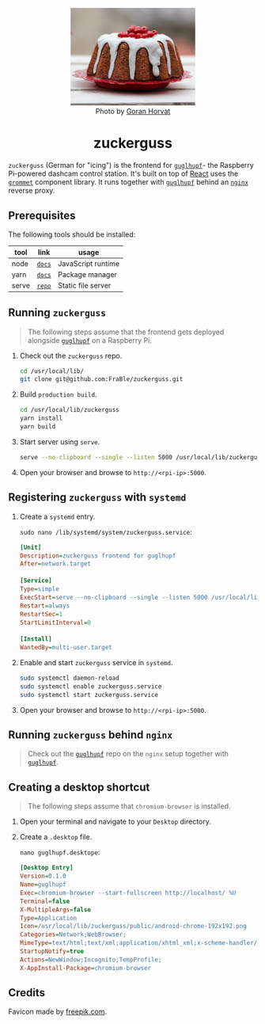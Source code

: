 <p align="center">
  <img src="docs/zuckerguss.jpg" alt="zuckerguss" width="50%"/></br>
  Photo by <a href="https://pixabay.com/photos/cake-desert-colorful-cupcake-3860391/" target="_blank">Goran Horvat</a>
</p>

<h1 align="center">zuckerguss</h1>

<div align="center">

<!-- [![Travis CI][travis-badge]][travis-url]
[![Codacy][codacy-badge]][codacy-url]
[![Code Climate][code-climate-badge]][code-climate-url]
[![CodeFactor][codefactor-badge]][codefactor-url]
[![lgtm][lgtm-badge]][lgtm-url]
[![SonarQube][sonarqube-badge]][sonarqube-url] -->

</div>

`zuckerguss` (German for "icing") is the frontend for [`guglhupf`](https://github.com/FraBle/guglhupf)- the Raspberry Pi-powered dashcam control station.
It's built on top of [React](https://reactjs.org/) uses the [`grommet`](https://v2.grommet.io/) component library.
It runs together with [`guglhupf`](https://github.com/FraBle/guglhupf) behind an [`nginx`](https://nginx.org/) reverse proxy.

## Prerequisites

The following tools should be installed:

| tool  | link                                                  | usage              |
|-------|-------------------------------------------------------|--------------------|
| node  | [`docs`](https://nodejs.org/en/download/)             | JavaScript runtime |
| yarn  | [`docs`](https://yarnpkg.com/getting-started/install) | Package manager    |
| serve | [`repo`](https://github.com/vercel/serve)             | Static file server |

## Running `zuckerguss`

> The following steps assume that the frontend gets deployed alongside [`guglhupf`](https://github.com/FraBle/guglhupf) on a Raspberry Pi.

1. Check out the `zuckerguss` repo.

    ```bash
    cd /usr/local/lib/
    git clone git@github.com:FraBle/zuckerguss.git
    ```

2. Build `production build`.

    ```bash
    cd /usr/local/lib/zuckerguss
    yarn install
    yarn build
    ```

3. Start server using `serve`.

    ```bash
    serve --no-clipboard --single --listen 5000 /usr/local/lib/zuckerguss/build
    ```

4. Open your browser and browse to `http://<rpi-ip>:5000`.

## Registering `zuckerguss` with `systemd`

1. Create a  `systemd` entry.

    `sudo nano /lib/systemd/system/zuckerguss.service`:

    ```ini
    [Unit]
    Description=zuckerguss frontend for guglhupf
    After=network.target

    [Service]
    Type=simple
    ExecStart=serve --no-clipboard --single --listen 5000 /usr/local/lib/zuckerguss/build
    Restart=always
    RestartSec=1
    StartLimitInterval=0

    [Install]
    WantedBy=multi-user.target
    ```

2. Enable and start `zuckerguss` service in `systemd`.

    ```bash
    sudo systemctl daemon-reload
    sudo systemctl enable zuckerguss.service
    sudo systemctl start zuckerguss.service
    ```

3. Open your browser and browse to `http://<rpi-ip>:5000`.

## Running `zuckerguss` behind `nginx`

> Check out the [`guglhupf`](https://github.com/FraBle/guglhupf) repo on the `nginx` setup together with [`guglhupf`](https://github.com/FraBle/guglhupf).

## Creating a desktop shortcut

> The following steps assume that `chromium-browser` is installed.

1. Open your terminal and navigate to your `Desktop` directory.

2. Create a  `.desktop` file.

    `nano guglhupf.desktope`:

    ```ini
    [Desktop Entry]
    Version=0.1.0
    Name=guglhupf
    Exec=chromium-browser --start-fullscreen http://localhost/ %U
    Terminal=false
    X-MultipleArgs=false
    Type=Application
    Icon=/usr/local/lib/zuckerguss/public/android-chrome-192x192.png
    Categories=Network;WebBrowser;
    MimeType=text/html;text/xml;application/xhtml_xml;x-scheme-handler/http;x-scheme-handler/https;
    StartupNotify=true
    Actions=NewWindow;Incognito;TempProfile;
    X-AppInstall-Package=chromium-browser
    ```

## Credits

Favicon made by [freepik.com](https://www.flaticon.com/free-icon/gugelhupf_94346).

<!--
Badges
-->
<!-- [travis-badge]:https://img.shields.io/travis/com/FraBle/minigugl?label=Travis%20CI%20Build&style=flat-square
[codacy-badge]:https://img.shields.io/codacy/grade/1e536b353e83451a968db54f7f230bf3?label=Codacy%20Grade&style=flat-square
[code-climate-badge]:https://img.shields.io/codeclimate/maintainability/FraBle/minigugl?label=Code%20Climate%20Grade&style=flat-square
[codefactor-badge]:https://img.shields.io/codefactor/grade/github/FraBle/minigugl/main?label=CodeFactor%20Grade&style=flat-square
[lgtm-badge]:https://img.shields.io/lgtm/grade/python/github/FraBle/minigugl?label=lgtm%20Grade&style=flat-square
[sonarqube-badge]:https://img.shields.io/sonar/tech_debt/minigugl?label=Sonar%20Tech%20Debt&server=https%3A%2F%2Fsonarcloud.io&style=flat-square -->

<!--
Badge URLs
-->
<!-- [travis-url]:https://travis-ci.com/FraBle/minigugl
[codacy-url]:https://app.codacy.com/gh/FraBle/minigugl
[code-climate-url]:https://codeclimate.com/github/FraBle/minigugl
[codefactor-url]:https://www.codefactor.io/repository/github/frable/minigugl
[lgtm-url]:https://lgtm.com/projects/g/FraBle/minigugl/
[sonarqube-url]:https://sonarcloud.io/dashboard?id=minigugl -->
